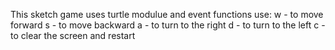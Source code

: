This sketch game uses turtle modulue and event functions 
use:
  w - to move forward 
  s - to move backward
  a - to turn to the right
  d - to turn to the left
  c - to clear the screen and restart 
